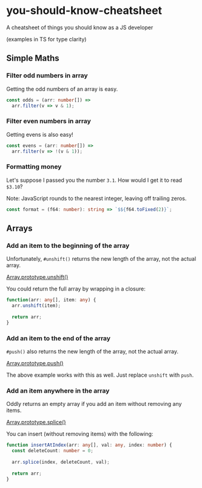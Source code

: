 # you-should-know-cheatsheet
A cheatsheet of things you should know as a JS developer

(examples in TS for type clarity)

## Simple Maths

### Filter odd numbers in array

Getting the odd numbers of an array is easy.

```ts
const odds = (arr: number[]) =>
  arr.filter(v => v & 1);
```

### Filter even numbers in array

Getting evens is also easy!

```ts
const evens = (arr: number[]) =>
  arr.filter(v => !(v & 1));
```

### Formatting money

Let's suppose I passed you the number `3.1`. How would I get
it to read `$3.10`?

Note: JavaScript rounds to the nearest integer, leaving off
trailing zeros.

```ts
const format = (f64: number): string => `$${f64.toFixed(2)}`;
```

## Arrays

### Add an item to the beginning of the array

Unfortunately, `#unshift()` returns the new length of the
array, not the actual array.

[Array.prototype.unshift()](https://developer.mozilla.org/en-US/docs/Web/JavaScript/Reference/Global_Objects/Array/unshift)

You could return the full array by wrapping in a closure:

```ts
function(arr: any[], item: any) {
  arr.unshift(item);
  
  return arr;
}
```

### Add an item to the end of the array

`#push()` also returns the new length of the array, not the
actual array.

[Array.prototype.push()](https://developer.mozilla.org/en-US/docs/Web/JavaScript/Reference/Global_Objects/Array/push)

The above example works with this as well. Just replace
`unshift` with `push`.

### Add an item anywhere in the array

Oddly returns an empty array if you add an item without
removing any items.

[Array.prototype.splice()](https://developer.mozilla.org/en-US/docs/Web/JavaScript/Reference/Global_Objects/Array/splice)

You can insert (without removing items) with the following:

```ts
function insertAtIndex(arr: any[], val: any, index: number) {
  const deleteCount: number = 0;
  
  arr.splice(index, deleteCount, val);
  
  return arr;
}  
```
